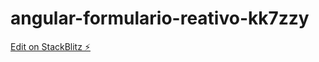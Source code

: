 # angular-formulario-reativo-kk7zzy

[Edit on StackBlitz ⚡️](https://stackblitz.com/edit/angular-formulario-reativo-kk7zzy)